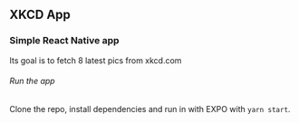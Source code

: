 ## XKCD App

### Simple React Native app

Its goal is to fetch 8 latest pics from xkcd.com

###### Run the app

Clone the repo, install dependencies and run in with EXPO with `yarn start`.

